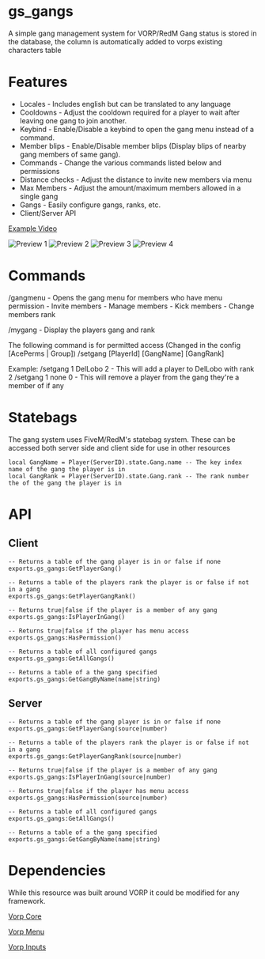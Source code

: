 # gs_gangs

A simple gang management system for VORP/RedM
Gang status is stored in the database, the column is automatically added to vorps existing characters table

# Features

- Locales - Includes english but can be translated to any language
- Cooldowns - Adjust the cooldown required for a player to wait after leaving one gang to join another.
- Keybind - Enable/Disable a keybind to open the gang menu instead of a command.
- Member blips - Enable/Disable member blips (Display blips of nearby gang members of same gang).
- Commands - Change the various commands listed below and permissions
- Distance checks - Adjust the distance to invite new members via menu
- Max Members - Adjust the amount/maximum members allowed in a single gang
- Gangs - Easily configure gangs, ranks, etc.
- Client/Server API


[Example Video](https://youtu.be/UEe1d2MUIU8)

![Preview 1](https://i.gyazo.com/4c719841464957d8b5614891379b120a.png)
![Preview 2](https://i.gyazo.com/90e974b5051257e20f7c88af8368acab.png)
![Preview 3](https://i.gyazo.com/6eab8946aedae5ab0a69441e70bfb418.png)
![Preview 4](https://i.gyazo.com/7501c1acab065728f31eee9cc831ac69.png)


# Commands

/gangmenu - Opens the gang menu for members who have menu permission
    - Invite members
    - Manage members
        - Kick members
        - Change members rank

/mygang - Display the players gang and rank

The following command is for permitted access (Changed in the config [AcePerms | Group])
/setgang [PlayerId] [GangName] [GangRank]

Example:
/setgang 1 DelLobo 2 - This will add a player to DelLobo with rank 2
/setgang 1 none 0 - This will remove a player from the gang they're a member of if any

# Statebags

The gang system uses FiveM/RedM's statebag system.
These can be accessed both server side and client side for use in other resources
```
local GangName = Player(ServerID).state.Gang.name -- The key index name of the gang the player is in
local GangRank = Player(ServerID).state.Gang.rank -- The rank number the of the gang the player is in
```

# API

## Client

```
-- Returns a table of the gang player is in or false if none
exports.gs_gangs:GetPlayerGang()

-- Returns a table of the players rank the player is or false if not in a gang
exports.gs_gangs:GetPlayerGangRank()

-- Returns true|false if the player is a member of any gang
exports.gs_gangs:IsPlayerInGang()

-- Returns true|false if the player has menu access
exports.gs_gangs:HasPermission()

-- Returns a table of all configured gangs
exports.gs_gangs:GetAllGangs()

-- Returns a table of a the gang specified
exports.gs_gangs:GetGangByName(name|string)
```

## Server

```
-- Returns a table of the gang player is in or false if none
exports.gs_gangs:GetPlayerGang(source|number)

-- Returns a table of the players rank the player is or false if not in a gang
exports.gs_gangs:GetPlayerGangRank(source|number)

-- Returns true|false if the player is a member of any gang
exports.gs_gangs:IsPlayerInGang(source|number)

-- Returns true|false if the player has menu access
exports.gs_gangs:HasPermission(source|number)

-- Returns a table of all configured gangs
exports.gs_gangs:GetAllGangs()

-- Returns a table of a the gang specified
exports.gs_gangs:GetGangByName(name|string)
```

# Dependencies
While this resource was built around VORP it could be modified for any framework.

[Vorp Core](https://github.com/VORPCORE/vorp_core-lua)

[Vorp Menu](https://github.com/VORPCORE/vorp_menu)

[Vorp Inputs](https://github.com/VORPCORE/vorp_inputs-lua)